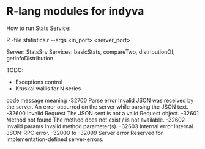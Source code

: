 # R-lang modules for indyva

How to run Stats Service:

R -file statistics.r --args <in_port> <server_port>

Server: StatsSrv
Services: basicStats, compareTwo, distributionOf, getInfoDistribution

TODO: 
- Exceptions control
- Kruskal wallis for N series


code    message	meaning
-32700	Parse error	Invalid JSON was received by the server. An error occurred on the server while parsing the JSON text.
-32600	Invalid Request	The JSON sent is not a valid Request object.
-32601	Method not found	The method does not exist / is not available.
-32602	Invalid params	Invalid method parameter(s).
-32603	Internal error	Internal JSON-RPC error.
-32000 to -32099	Server error	Reserved for implementation-defined server-errors.